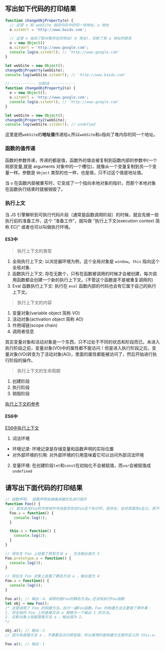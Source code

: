 ## 写出如下代码的打印结果

```js
function changeObjProperty(o) {
  // 这里 o 和 webSite 指向内存中的同一块地址，a 地址
  o.siteUrl = 'http://www.baidu.com';

  // 这里 o 指向了新对象所在的地址( b 地址)，切断了和 a 地址的联系
  o = new Object()
  o.siteUrl = 'http://www.google.com';
  console.log(o.siteUrl); // 'http://www.google.com'
}

let webSite = new Object();
changeObjProperty(webSite);
console.log(webSite.siteUrl); // 'http://www.baidu.com'

// ----------- 分割线 -----------
function changeObjProperty2(o) {
  o = new Object();
  o.siteUrl = 'http://www.google.com';
  console.log(o.siteUrl); // 'http://www.google.com'
}

let webSite = new Object();
changeObjProperty2(webSite);
console.log(webSite.siteUrl); // undefied
```

这里是把`webSite`的**地址值**传递给`o`,所以`webSite`和`o`指向了堆内存的同一个地址。

### 函数的值传递

函数的参数传递，传递的都是值，函数外的值会被复制到函数内部的参数中(一个局部变量,就是 arguments 对象中的一个槽位)，就像从一个变量复制到另一个变量一样。参数是 `Object` 类型的也一样，也是值，只不过这个值是地址值。

当 `o` 在函数内部被重写时，它变成了一个指向本地对象的指针。而那个本地对象在函数执行结束时就被销毁了。

### 执行上文

当 JS 引擎解析到可执行代码片段（通常是函数调用阶段）的时候，就会先做一些执行前的准备工作，这个 “准备工作”，就叫做 "执行上下文(execution context 简称 EC)" 或者也可以叫做执行环境。

#### ES3中

> 执行上下文的类型

1. 全局执行上下文: 以浏览器环境为例，这个全局对象是 `window`。`this` 指向这个全局对象.
2. 函数执行上下文: 存在无数个，只有在函数被调用的时候才会被创建，每次调用函数都会创建一个新的执行上下文。(不管这个函数是不是被重复调用的)
3. Eval 函数执行上下文: 执行在 `eval` 函数内部的代码也会有它属于自己的执行上下文。

> 执行上下文的内容

1. 变量对象(variable object 简称 VO)
2. 活动对象(activation object 简称 AO)
3. 作用域链(scope chain)
4. 调用者信息

其实变量对象和活动对象是一个东西，只不过处于不同的状态和阶段而已。未进入执行阶段之前，变量对象(VO)中的属性都不能访问！但是进入执行阶段之后，变量对象(VO)转变为了活动对象(AO)，里面的属性都能被访问了，然后开始进行执行阶段的操作。

> 执行上下文的生命周期

1. 创建阶段
2. 执行阶段
3. 销毁阶段

[执行上下文的参考](https://juejin.cn/post/6844904158957404167)

#### ES6中

[ES6中执行上下文](https://juejin.cn/post/6854573216891928589)

1. 词法环境
  - 环境记录: 环境记录是存储变量和函数声明的实际位置
  - 对外部环境的引用: 对外部环境的引用意味着它可以访问外部词法环境
2. 变量环境: 在创建阶段`let`和`const`在初始化不会被赋值，而`var`会被赋值成`undefined`


## 请写出下面代码的打印结果

```js
// 函数声明， 函数声明会被编译器优先进行提升
function Foo() {
  // 首先会在Foo的作用域中寻找是否存在Foo这个标识符，若存在，会将其属性a定义。若不存在，会查找父作用域中是否存在。所以Foo.其实改的是父作用域的Foo，因为函数内部不存在这个值的。
  Foo.a = function() {
    console.log(1);
  }

  this.a = function() {
    console.log(2);
  }
}

// 现在在 Foo 上挂载了原型方法 a ，方法输出值为 3
Foo.prototype.a = function() {
  console.log(3);
}

// 现在在 Foo 对象上挂载了静态方法 a ，输出值为 4
Foo.a = function() {
  console.log(4);
}

Foo.a(); // 输出：4，调用的是Foo的静态方法a,还没有执行Foo函数
let obj = new Foo();
/* 这里调用了 Foo 的构建方法。执行一遍Foo函数。Foo 的构建方法主要做了两件事：
1. 将全局的 Foo 上的直接方法 a 替换为一个输出 1 的方法。
2. 在新对象上挂载直接方法 a ，输出值为 2。
*/

obj.a(); // 输出：2
// 因为有直接方法 a ，不需要去访问原型链，所以使用的是构建方法里所定义的 this.a，

Foo.a(); // 输出：1
```
